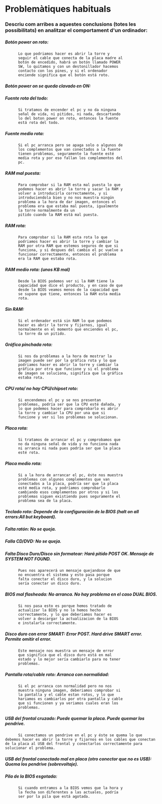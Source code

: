 # Problemàtiques habituals

### Descriu com arribes a aquestes conclusions (totes les possibilitats) en analitzar el comportament d'un ordinador:

#####     Botón power on roto: 
          Lo que podriamos hacer es abrir la torre y  
          seguir el cable que conecta de la placa madre al
          botón de encedido, habrá un botón llamado POWER
          SW, lo quitamos y con un destonillador hacemos 
          contacto con los pines, y si el ordenador 
          enciende significa que el botón está roto.
#####     Botón power on se queda clavado en ON:
          
#####     Fuente rota del todo:
          Si tratamos de encender el pc y no da ninguna
          señal de vida, ni pitidos, ni nada, descartando
          lo del boton power on roto, entonces la fuente
          está rota del todo.
          
#####     Fuente medio rota:
          Si el pc arranca pero se apaga solo o algunos de
          los complementos que van conectados a la fuente
          tienen problemas, seguramente la fuente esté
          media rota y por eso fallan los complementos del
          pc.
#####     RAM mal puesta:
          Para comprobar si la RAM esta mal puesta lo que 
          podemos hacer es abrir la torre y sacar la RAM y 
          volver a introducirla correctamente, y si 
          introduciendola bien y no nos muestra ningún
          problema a la hora de dar imagen, entonces el
          problema era que estaba mal puesta, igualmente
          la torre normalmente da un 
          pitido cuando la RAM está mal puesta.
#####     RAM rota:
          Para comprobar si la RAM esta rota lo que
          podriamos hacer es abrir la torre y cambiar la
          RAM por otra RAM que estemos seguros de que si
          funciona, y si despues del cambio el pc vuelve a
          funcionar correctamente, entonces el problema
          era la RAM que estaba rota.
#####     RAM medio rota: (unos KB mal)
          Desde la BIOS podemos ver si la RAM tiene la
          capacidad que dice el producto, y en caso de que
          desde la BIOS veamos menos de la capacidad que
          se supone que tiene, entonces la RAM esta media
          rota.
          
#####     Sin RAM:
          Si el ordenador está sin RAM lo que podemos
          hacer es abrir la torre y fijarnos, igual
          normalmente en el momento que enciendes el pc,
          la torre da un pitido.
#####     Gráfica pinchada rota:
          Si nos da problemas a la hora de mostrar la
          imagen puede ser por la gráfica rota y lo que
          podriamos hacer es abrir la torre y cambiar la
          gráfica por otra que funcione y si el problema 
          de imagen se soluciona, significa que la gráfica
          estaba rota.
#####     CPU rota/ no hay CPU/chipset roto:
          Si encendemos el pc y se nos presentan
          problemas, podría ser que la CPU esté dañada, y
          lo que podemos hacer para comprobarlo es abrir
          la torre y cambiar la CPU por una que si
          funcione y ver si los problemas se solucionan.
#####     Placa rota: 
          Si tratamos de arrancar el pc y comprobamos que
          no da ninguna señal de vida y no funciona nada
          ni arranca ni nada pues podría ser que la placa
          esté rota.
#####     Placa medio rota:
          Si a la hora de arrancar el pc, éste nos muestra
          problemas con algunos complementos que van
          conectados a la placa, podría ser que la placa
          esté media rota, y podríamos comprobarlo
          cambiando esos complementos por otros y si los
          problemas siguen existiendo pues seguramente el
          problema sea de la placa.
#####     Teclado roto: Depende de la configuración de la BIOS (halt on all errors:All but keyboard).
#####     Falta ratón: No se queja.
          
#####     Falla CD/DVD: No se queja.
         
#####     Falta Disco Duro/Disco sin formatear: Hará pitido POST OK. Mensaje de SYSTEM NOT FOUND.
          Pues nos aparecerá un mensaje quejandose de que
          no encuentra el sistema y esto pasa porque 
          falta conectar el disco duro, y la solucion 
          sería conectar un disco duro.
#####     BIOS mal flasheada: No arranca. No hay problema en el caso DUAL BIOS.
          Si nos pasa esto es porque hemos tratado de 
          actualizar la BIOS y no lo hemos hecho 
          correctamente, y lo que deberiamos hacer es 
          volver a descargar la actualizacion de la BIOS 
          e instalarla correctamente.
#####     Disco duro con error SMART: Error POST. Hard drive SMART error. Permite omitir el error.
          Este mensaje nos muestra un mensaje de error 
          que significa que el disco duro está en mal 
          estado y lo mejor sería cambiarlo para no tener 
          problemas.
#####     Pantalla rota/cable roto: Arranca con normalidad:
          Si el pc arranca con normalidad pero no nos
          muestra ninguna imagen, deberiamos comprobar si
          la pantalla y el cable estan rotos, y lo que
          hariamos es cambiarlos por otra pantalla y cable
          que si funcionen y ya veriamos cuales eran los
          problemas.
#####     USB del frontal cruzado: Puede quemar la placa. Puede quemar los pendrive.
          Si conectamos un pendrive en el pc y éste se quema lo que debemos hacer es abrir la torre y fijarnos en los cables que conectan de la placa al USB del frontal y conectarlos correctamente para solucionar el problema.

#####     USB del frontal conectado mal en placa (otro conector que no es USB): Quema los pendrive (sobrevoltaje).
          
#####     Pila de la BIOS esgotada:
          Si cuando entramos a la BIOS vemos que la hora y
          la fecha son diferentes a las actuales, podría
          ser por la pila que está agotada.
